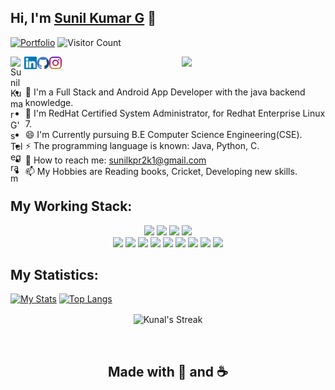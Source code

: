 
## Hi, I'm [Sunil Kumar G](http://sunil2k1.github.io/myportfolio/) 👋

[![Portfolio](https://img.shields.io/website?color=blue&label=Portfolio&style=flat&up_message=Online&url=https://www.facebook.com)](https://sunil2k1.github.io/myportfolio/)
![Visitor Count](https://komarev.com/ghpvc/?username=sunil2k1&color=blue&logo=flat)

<img align='right' src="https://media.giphy.com/media/M9kgjEsLG6LMbYC9dl/giphy.gif" width="230">
<div>
  <a href="https://t.me/Sunil2k1">
  <img align="left" alt="Sunil Kumar G's Telegram" width="22px" src="https://cdn.jsdelivr.net/npm/simple-icons@v3/icons/telegram.svg" />
</a>
</div>
<div>
<a href="https://www.linkedin.com/in/sunil2k1/" target="_blank" rel="noopener noreferrer">
  <img align="left" src="https://github.com/santheesh16/portfolio/blob/master/src/assets/img/contact/linkedin.svg" alt="linkedIn" width="20px" height="20px"/>
</a>
</div>
<div>
 <a href="https://github.com/sunil2k1" target="_blank" rel="noopener noreferrer">
  <img align="left" src="https://github.com/santheesh16/portfolio/blob/master/src/assets/img/contact/github.svg" alt="GitHub" width="20px" height="20px"/>
</a>
</div>
<div>
<a href="https://www.instagram.com/gsk_sunil007/" target="_blank" rel="noopener noreferrer">
  <img align="left" src="https://github.com/santheesh16/portfolio/blob/master/src/assets/img/contact/instagram.svg" alt="instagram" width="20px" height="20px"/>
</a>
</div>
<br/>
<br/>

- 🔭 I'm a Full Stack and Android App Developer with the java backend knowledge.
- 🌱 I'm RedHat Certified System Administrator, for Redhat Enterprise Linux 7.
- 😄 I'm Currently pursuing B.E Computer Science Engineering(CSE).
- ⚡ The programming language is known: Java, Python, C.
- 💬 How to reach me: sunilkpr2k1@gmail.com
- 📫 My Hobbies are Reading books, Cricket, Developing new skills. 


## My Working Stack:

<div align="center">
    <img src="https://img.shields.io/badge/-C++-000000?&style=flat&logo=c%2B%2B&logoColor=0277BD" />
    <img src="https://img.shields.io/badge/-C-000000?&style=flat&logo=c&logoColor=5968BA" />
    <img src="https://img.shields.io/badge/-Java-000000?style=flat&logo=java&logoColor=F44336" />
    <img src="https://img.shields.io/badge/-Python-000000?style=flat&logo=python&logoColorhalf=396E9B" /> <br>
    <img src="https://img.shields.io/badge/-HTML-000000?&style=flat&logo=html5&logoColor=E44D26"/>
    <img src="https://img.shields.io/badge/-CSS-000000?&style=flat&logo=css3&logoColor=42A5F5"/>
    <img src="https://img.shields.io/badge/-JavaScript-000000?style=flat&logo=javascript&logoColor=FFCA28" />
    <img src="https://img.shields.io/badge/-React-000000?style=flat&logo=react&logoColor=03AABF" />
    <img src="https://img.shields.io/badge/-Node.js-000000?&style=flat&logo=node.js&logoColor=8AC149"/>
    <img src="https://img.shields.io/badge/-NPM-000000?&style=flat&logo=npm&logoColor=CB3837"/>
    <img src="https://img.shields.io/badge/-MySQL-000000?style=flat&logo=mysql&logoColor=E6892E" />
    <img src="https://img.shields.io/badge/-git-000000?&style=flat&logo=git&logoColor=E64A19"/>
    <img src="https://img.shields.io/badge/-Github-000000?style=flat&logo=github&logoColor=DEDEDF" />
</div>

## My Statistics:

[![My Stats](https://github-readme-stats.vercel.app/api?username=sunil2k1&show_icons=true&title_color=fe6287&icon_color=fe6287&text_color=ffffff&bg_color=0a192f&count_private=true)](https://github.com/Sanchitbajaj02?tab=repositories)
[![Top Langs](https://github-readme-stats.vercel.app/api/top-langs/?username=sunil2k1&layout=compact&show_icons=true&title_color=fe6287&icon_color=fe6287&text_color=ffffff&bg_color=0a192f)](https://github.com/Sanchitbajaj02?tab=repositories)

<div align="center">
  
  <p align="center">
<img align="center" src="https://github-readme-streak-stats.herokuapp.com/?user=sunil2k1&theme=tokyonight" alt="Kunal's Streak">
</p><br>

## Made with 💖 and ☕

</div>

